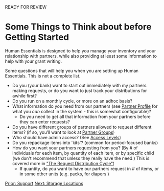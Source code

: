READY FOR REVIEW

# Some Things to Think about before Getting Started

Human Essentials is designed to help you manage your inventory and your relationship with partners, while also providing at least some information to help with your grant writing.

Some questions that will help you when you are setting up Human Essentials.  This is not a complete list.

- Do you (your bank) want to start out immediately with my partners making requests, or do you want to just track your distributions for awhile first?
- Do you run on a monthly cycle, or more on an adhoc basis?
- What information do you need from our partners (see [Partner Profile](pm_partner_profiles.md) for what you *can* collect in the system - this is somewhat configurable)?
  - Do you need to get all that information from your partners before they can enter requests? 
- Do you have different groups of partners allowed to request different items? (if so, you'll want to look at [Partner Groups](pm_))
- Who should have admin access?  (See [Access Levels](getting_started_access_levels.md))
- Do you repackage items into 'kits'? (common for period-focused banks)
- How do you want your partners requesting from you?  (By # of individuals for each item, by quantity of each item, or by specific child (we don't recommend that unless they really have the need.) This is covered more in ["The Request Distribution Cycle"](pm_request_distribution_cycle.md))
  - If quantity, do you want to have our partners request in # of items, or in some other units (e.g. packs, for diapers )

[Prior: Support](intro_ii.md) [Next: Storage Locations](getting_started_storage_locations.md)

